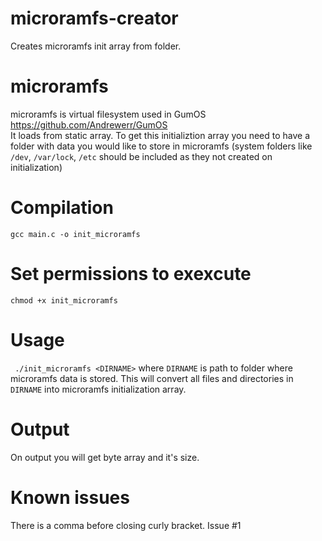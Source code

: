 # microramfs-creator
Creates microramfs init array from folder.
# microramfs
microramfs is virtual filesystem used in GumOS https://github.com/Andrewerr/GumOS <br>
It loads from static array. To get this initializtion array you need to have a folder with data you would like to store in microramfs (system folders like ```/dev```, ```/var/lock```, ```/etc``` should be included as they not created on initialization)
# Compilation
```gcc main.c -o init_microramfs```
# Set permissions to exexcute
``` chmod +x init_microramfs ```
# Usage
``` ./init_microramfs <DIRNAME>``` where ```DIRNAME``` is path to folder where microramfs data is stored. This will convert all files and directories in ```DIRNAME``` into microramfs initialization array.
# Output
On output you will get byte array and it's size. 
# Known issues 
There is a comma before closing curly bracket. Issue #1
